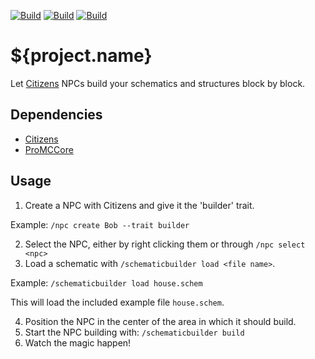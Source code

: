 [![Build](https://github.com/promcteam/ProSchematicBuilder/actions/workflows/maven.yml/badge.svg?branch=main)](https://s01.oss.sonatype.org/content/repositories/snapshots/com/promcteam/proschematicbuilder/)
[![Build](https://github.com/promcteam/ProSchematicBuilder/actions/workflows/release.yml/badge.svg?branch=main)](https://s01.oss.sonatype.org/content/repositories/snapshots/com/promcteam/proschematicbuilder/)
[![Build](https://github.com/promcteam/ProSchematicBuilder/actions/workflows/devbuild.yml/badge.svg?branch=dev)](https://s01.oss.sonatype.org/content/repositories/snapshots/com/promcteam/proschematicbuilder/${project.version}/)

# ${project.name}
Let [Citizens](https://www.spigotmc.org/resources/citizens.13811/) NPCs build your schematics and structures block by 
block.

## Dependencies

- [Citizens](https://www.spigotmc.org/resources/citizens.13811/)
- [ProMCCore](https://www.spigotmc.org/resources/promccore.93608/)

## Usage
1) Create a NPC with Citizens and give it the 'builder' trait.

Example: `/npc create Bob --trait builder`

2) Select the NPC, either by right clicking them or through `/npc select <npc>`
3) Load a schematic with `/schematicbuilder load <file name>`.

Example: `/schematicbuilder load house.schem`

This will load the included example file `house.schem`.

4) Position the NPC in the center of the area in which it should build.
5) Start the NPC building with: `/schematicbuilder build`
6) Watch the magic happen!
